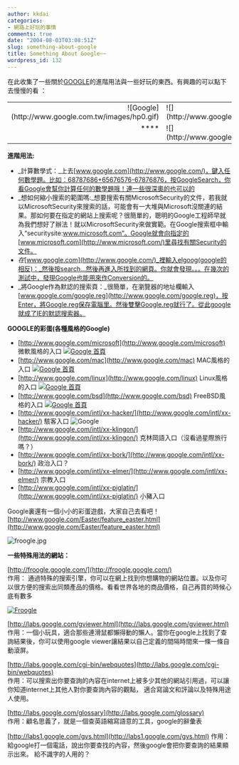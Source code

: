 ```yaml
---
author: kkdai
categories:
- 網路上好玩的事情
comments: true
date: "2004-08-03T03:08:51Z"
slug: something-about-google
title: Something About Google~~
wordpress_id: 132
---
```


在此收集了一些關於[GOOGLE](http://google.com/)的進階用法與一些好玩的東西。有興趣的可以點下去慢慢的看 ：

<table cellpadding="0" border="0" cellspacing="0" ><tbody ><tr >
<td align="right" valign="bottom" >![Google](http://www.google.com.tw/images/hp0.gif)
</td>
<td valign="bottom" >![](http://www.google.com.tw/images/hp1.gif)
</td>
<td valign="bottom" >![](http://www.google.com.tw/images/hp2.gif)
</td></tr><tr >
<td align="right" class="h" valign="top" >****
</td>
<td valign="top" >![](http://www.google.com.tw/images/hp3.gif)
</td>
<td class="h" valign="top" >**台灣 **
</td></tr></tbody></table>


<!--more-->


**進階用法:**

  * _計算數學式：_上去[www.google.com](http://www.google.com/)，鍵入任何數學題。比如︰68787686+65676576-67876876，按GoogleSearch，你看Google會幫你計算任何的數學題哦！連一些很深奧的也可以的
  * _想如何縮小搜索的範圍嗎:_想要搜索有關MicrosoftSecurity的文件，若我就以MicrosoftSecurity來搜索的話，可能會有一大堆與Microsoft沒關連的結果。那如何要在指定的網站上搜索呢？很簡單的，聰明的Google工程師早就為我們想好了辦法！就以MicrosoftSecurity來做實範。在Google搜索框中輸入“securitysite:www.microsoft.com”。Google就會向指定的[www.microsoft.com](http://www.microsoft.com/)里尋找有關Security的文件。
  * _在_[www.google.com](http://www.google.com/)_裡輸入elgoog(google的相反)：_然後按search...然後再進入所找到的網頁。你就會發現。。。在幾次的測試中，發現Google也能用來作Conversion的。
  * _將Google作為默認的搜索頁：_很簡單，在瀏覽器的地址欄輸入[www.google.com/google.reg](http://www.google.com/google.reg)，按Enter，將Google.reg保存電腦里。然後雙擊Google.reg就行了。從此google就成了IE的默認搜索器。  


**GOOGLE的彩蛋(各種風格的Google)**

  * [http://www.google.com/microsoft](http://www.google.com/microsoft) 微軟風格的入口 [![Google 首頁](http://www.google.com/intl/zh-TW/sitesearch/microsoft.gif)](http://www.google.com/intl/zh-TW/)
  * [http://www.google.com/mac](http://www.google.com/mac) MAC風格的入口 [![Google 首頁](http://www.google.com/intl/zh-TW/sitesearch/mac.gif)](http://www.google.com/intl/zh-TW/)
  * [http://www.google.com/linux](http://www.google.com/linux) Linux風格的入口 [![Google 首頁](http://www.google.com/intl/zh-TW/sitesearch/linux.gif)](http://www.google.com/intl/zh-TW/)
  * [http://www.google.com/bsd](http://www.google.com/bsd) FreeBSD風格的入口 [![Google 首頁](http://www.google.com/intl/zh-TW/sitesearch/bsd.gif)](http://www.google.com/intl/zh-TW/)[](http://www.google.com/intl/zh-TW/)
  * [http://www.google.com/intl/xx-hacker/](http://www.google.com/intl/xx-hacker/) 駭客入口 ![Google](http://www.google.com/intl/xx-hacker_ALL/images/logo.gif)
  * [http://www.google.com/intl/xx-klingon/](http://www.google.com/intl/xx-klingon/) 克林岡語入口（沒看過星際旅行嗎？） 
  * [http://www.google.com/intl/xx-bork/](http://www.google.com/intl/xx-bork/) 政治入口？ 
  * [http://www.google.com/intl/xx-elmer/](http://www.google.com/intl/xx-elmer/) 宗教入口 
  * [http://www.google.com/intl/xx-piglatin/](http://www.google.com/intl/xx-piglatin/) 小豬入口 

  
Google裏還有一個小小的彩蛋遊戲，大家自己去看吧！   
[http://www.google.com/Easter/feature_easter.html](http://www.google.com/Easter/feature_easter.html)   


![froogle.jpg](http://www.evanlin.com/blog/archives/0803/froogle.jpg)

**一些特殊用法的網站：**

[http://froogle.google.com/](http://froogle.google.com/)   
作用： 通過特殊的搜索引擎，你可以在網上找到你想購物的網站位置。以及你可以很方便的搜索出同類產品的價格。看看世界各地的商品價格，自己再買的時候心底有數多

[![Froogle](http://froogle.google.com/froogle/images/froogle_110tall.gif)](http://froogle.google.com/froogle)

[http://labs.google.com/gviewer.html](http://labs.google.com/gviewer.html)   
作用：一個小玩具，適合那些連滑鼠都懶得動的懶人。當你在google上找到了查詢結果後，你可以使用google viewer讓結果以自己定義的間隔時間來一條一條自動滾屏。 

[http://labs.google.com/cgi-bin/webquotes](http://labs.google.com/cgi-bin/webquotes)   
作用：可以搜索出你要查詢的內容在internet上被多少其他的網站引用過，可以讓你知道internet上其他人對你要查詢內容的觀點， 適合寫論文和評論以及特殊用途人使用。 

[http://labs.google.com/glossary](http://labs.google.com/glossary)   
作用：顧名思義了，就是一個查英語縮寫語意的工具，google的辭彙表 

[http://labs1.google.com/gvs.html](http://labs1.google.com/gvs.html) 作用：給google打一個電話，說出你要查找的內容，然後google會把你要查詢的結果顯示出來。 給不識字的人用的？

  


